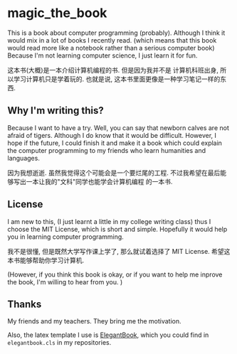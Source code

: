 # magic_the_book
This is a book about computer programming (probably). 
Although I think it would mix in a lot of books I recently
read. (which means that this book would read more like a 
notebook rather than a serious computer book) Because I'm
not learning computer science, I just learn it for fun. 

这本书(大概)是一本介绍计算机编程的书. 但是因为我并不是
计算机科班出身, 所以学习计算机只是学着玩的. 也就是说, 
这本书里面更像是一种学习笔记一样的东西. 

## Why I'm writing this? 
Because I want to have a try. Well, you can say that newborn
calves are not afraid of tigers. Although I do know that it 
would be difficult. However, I hope if the future, I could 
finish it and make it a book which could explain the computer
programming to my friends who learn humanities and languages. 

因为我想逝逝. 虽然我觉得这个可能会是一个要烂尾的工程. 
不过我希望在最后能够写出一本让我的"文科"同学也能学会计算机编程
的一本书. 

## License
I am new to this, (I just learnt a little in my college 
writing class) thus I choose the MIT License, which is short
and simple. Hopefully it would help you in learning computer 
programming. 

我不是很懂, 但是既然大学写作课上学了, 那么就试着选择了
MIT License. 希望这本书能够帮助你学习计算机. 

(However, if you think this book is okay, or if you want to
help me inprove the book, I'm willing to hear from you. )

## Thanks
My friends and my teachers. They bring me the motivation. 

Also, the latex template I use is 
[ElegantBook](https://github.com/ElegantLaTeX/ElegantBook), 
which you could find in `elegantbook.cls` in my repositories. 
